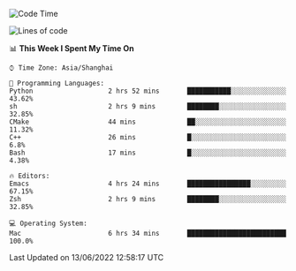 <!--START_SECTION:waka-->
![Code Time](http://img.shields.io/badge/Code%20Time-724%20hrs%208%20mins-blue)

![Lines of code](https://img.shields.io/badge/From%20Hello%20World%20I%27ve%20Written-22%20Thousand%20lines%20of%20code-blue)

📊 **This Week I Spent My Time On** 

```text
⌚︎ Time Zone: Asia/Shanghai

💬 Programming Languages: 
Python                   2 hrs 52 mins       ███████████░░░░░░░░░░░░░░   43.62% 
sh                       2 hrs 9 mins        ████████░░░░░░░░░░░░░░░░░   32.85% 
CMake                    44 mins             ██░░░░░░░░░░░░░░░░░░░░░░░   11.32% 
C++                      26 mins             █░░░░░░░░░░░░░░░░░░░░░░░░   6.8% 
Bash                     17 mins             █░░░░░░░░░░░░░░░░░░░░░░░░   4.38%

🔥 Editors: 
Emacs                    4 hrs 24 mins       ████████████████░░░░░░░░░   67.15% 
Zsh                      2 hrs 9 mins        ████████░░░░░░░░░░░░░░░░░   32.85%

💻 Operating System: 
Mac                      6 hrs 34 mins       █████████████████████████   100.0%

```


 Last Updated on 13/06/2022 12:58:17 UTC
<!--END_SECTION:waka-->
